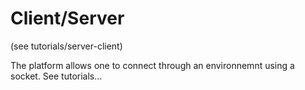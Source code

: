 # Client/Server
(see tutorials/server-client)

The platform allows one to connect through an environnemnt using a socket. See tutorials...



